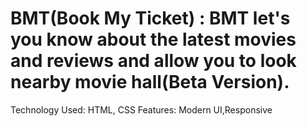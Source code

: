 # BMT(Book My Ticket) : BMT let's you know about the latest movies and reviews and allow you to look nearby movie hall(Beta Version).
Technology Used: HTML, CSS
Features: Modern UI,Responsive
